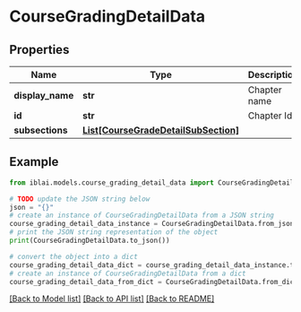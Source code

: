 # CourseGradingDetailData


## Properties

Name | Type | Description | Notes
------------ | ------------- | ------------- | -------------
**display_name** | **str** | Chapter name | 
**id** | **str** | Chapter Id | 
**subsections** | [**List[CourseGradeDetailSubSection]**](CourseGradeDetailSubSection.md) |  | [optional] 

## Example

```python
from iblai.models.course_grading_detail_data import CourseGradingDetailData

# TODO update the JSON string below
json = "{}"
# create an instance of CourseGradingDetailData from a JSON string
course_grading_detail_data_instance = CourseGradingDetailData.from_json(json)
# print the JSON string representation of the object
print(CourseGradingDetailData.to_json())

# convert the object into a dict
course_grading_detail_data_dict = course_grading_detail_data_instance.to_dict()
# create an instance of CourseGradingDetailData from a dict
course_grading_detail_data_from_dict = CourseGradingDetailData.from_dict(course_grading_detail_data_dict)
```
[[Back to Model list]](../README.md#documentation-for-models) [[Back to API list]](../README.md#documentation-for-api-endpoints) [[Back to README]](../README.md)


